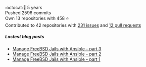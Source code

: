 :octocat::birthday: 5 years  
Pushed 2596 commits  
Own 13 repositories with 458 :star:  
Contributed to 42 repositories with [231 issues](https://github.com/issues?q=is%3Aissue+author%3Aeoli3n) and [12 pull requests](https://github.com/pulls?q=is%3Apr+author%3Aeoli3n+)

##### Lastest blog posts
- [Manage FreeBSD Jails with Ansible - part 3](https://eoli3n.github.io/2021/06/14/jails-part-3.html)
- [Manage FreeBSD Jails with Ansible - part 2](https://eoli3n.github.io/2021/06/09/jails-part-2.html)
- [Manage FreeBSD Jails with Ansible - part 1](https://eoli3n.github.io/2021/06/08/jails-part-1.html)
